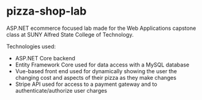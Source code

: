 # pizza-shop-lab
ASP.NET ecommerce focused lab made for the Web Applications capstone class at SUNY Alfred State College of Technology.

Technologies used:
* ASP.NET Core backend
* Entity Framework Core used for data access with a MySQL database
* Vue-based front end used for dynamically showing the user the changing cost and aspects of their pizza as they make changes
* Stripe API used for access to a payment gateway and to authenticate/authorize user charges
